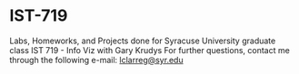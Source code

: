 # IST-719
Labs, Homeworks, and Projects done for Syracuse University graduate class IST 719 - Info Viz with Gary Krudys
For further questions, contact me through the following e-mail: lclarreg@syr.edu
